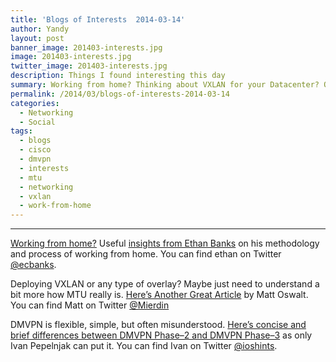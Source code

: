 ```yaml
---
title: 'Blogs of Interests  2014-03-14'
author: Yandy
layout: post
banner_image: 201403-interests.jpg
image: 201403-interests.jpg
twitter_image: 201403-interests.jpg
description: Things I found interesting this day
summary: Working from home? Thinking about VXLAN for your Datacenter? Or how about a DMVPN as WAN technology? Read on...
permalink: /2014/03/blogs-of-interests-2014-03-14
categories:
  - Networking
  - Social
tags:
  - blogs
  - cisco
  - dmvpn
  - interests
  - mtu
  - networking
  - vxlan
  - work-from-home
---
```

<hr>
<a href="http://ethancbanks.com/2014/03/11/working-from-home/" target="blank">Working from home?</a> Useful <a href="http://ethancbanks.com/2014/03/11/working-from-home/" target="blank">insights from Ethan Banks</a> on his methodology and process of working from home. You can find ethan on Twitter <a href="https://twitter.com/ecbanks" target="blank">@ecbanks</a>.

<!--more-->

Deploying VXLAN or any type of overlay? Maybe just need to understand a bit more how MTU really is. <a href="http://goo.gl/QcaX5K" target="blank">Here’s Another Great Article</a> by Matt Oswalt. You can find Matt on Twitter <a href="https://twitter.com/Mierdin" target="blank">@Mierdin</a>

DMVPN is flexible, simple, but often misunderstood. <a href="http://goo.gl/nbrIhb" target="blank">Here’s concise and brief differences between DMVPN Phase–2 and DMVPN Phase–3</a> as only Ivan Pepelnjak can put it. You can find Ivan on Twitter <a href="https://twitter.com/ioshints" target="blank">@ioshints</a>.